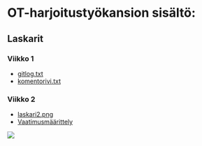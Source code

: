 # OT-harjoitustyökansion sisältö: 
##  Laskarit

### Viikko 1 
- [gitlog.txt](https://github.com/VirtualAkseli/ot-harjoitustyo/blob/master/laskarit/viikko1/gitlog.txt "gitlog.txt")
- [komentorivi.txt](https://github.com/VirtualAkseli/ot-harjoitustyo/blob/master/laskarit/viikko1/komentorivi.txt "komentorivi.txt")

### Viikko 2 

- [laskari2.png](https://github.com/VirtualAkseli/ot-harjoitustyo/blob/master/laskarit/viikko2/laskari2.png "laskari2.png")  
- [Vaatimusmäärittely](https://github.com/VirtualAkseli/ot-harjoitustyo/blob/master/dokumentointi/vaatimusmaarittely.md "Vaatimusmäärittely")
<img src="https://proxy.duckduckgo.com/iu/?u=https%3A%2F%2Fi.pinimg.com%2Foriginals%2Fcb%2F0c%2F48%2Fcb0c488ec442345065ca70fc0d60dfbf.gif&f=1"/>


